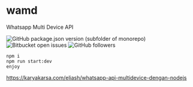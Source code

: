 # wamd
Whatsapp Multi Device API

![GitHub package.json version (subfolder of monorepo)](https://img.shields.io/github/package-json/v/eliash9/wamd) ![Bitbucket open issues](https://img.shields.io/bitbucket/issues/eliash9/wamd) ![GitHub followers](https://img.shields.io/github/followers/eliash9?style=social)
```
npm i
npm run start:dev
enjoy
```
https://karyakarsa.com/eliash/whatsapp-api-multidevice-dengan-nodejs
